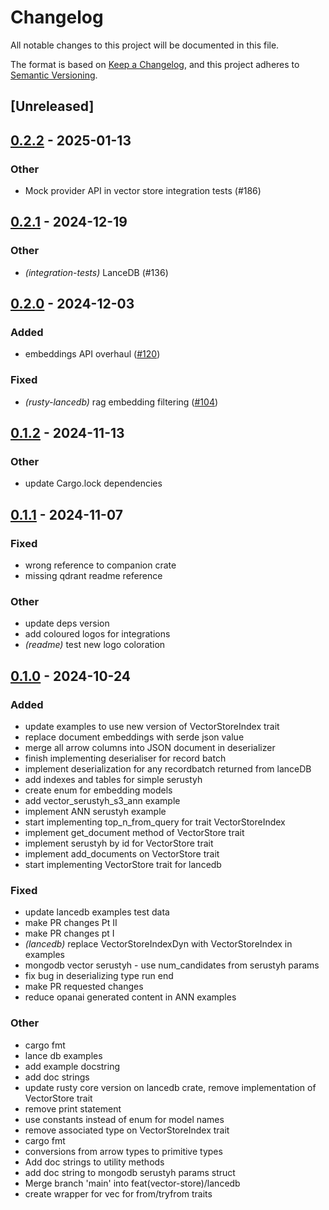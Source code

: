 # Changelog

All notable changes to this project will be documented in this file.

The format is based on [Keep a Changelog](https://keepachangelog.com/en/1.0.0/),
and this project adheres to [Semantic Versioning](https://semver.org/spec/v2.0.0.html).

## [Unreleased]

## [0.2.2](https://github.com/DMister01/rusty/compare/rusty-lancedb-v0.2.1...rusty-lancedb-v0.2.2) - 2025-01-13

### Other

- Mock provider API in vector store integration tests (#186)

## [0.2.1](https://github.com/DMister01/rusty/compare/rusty-lancedb-v0.2.0...rusty-lancedb-v0.2.1) - 2024-12-19

### Other

- *(integration-tests)* LanceDB (#136)

## [0.2.0](https://github.com/DMister01/rusty/compare/rusty-lancedb-v0.1.2...rusty-lancedb-v0.2.0) - 2024-12-03

### Added

- embeddings API overhaul ([#120](https://github.com/DMister01/rusty/pull/120))

### Fixed

- *(rusty-lancedb)* rag embedding filtering ([#104](https://github.com/DMister01/rusty/pull/104))

## [0.1.2](https://github.com/DMister01/rusty/compare/rusty-lancedb-v0.1.1...rusty-lancedb-v0.1.2) - 2024-11-13

### Other

- update Cargo.lock dependencies

## [0.1.1](https://github.com/DMister01/rusty/compare/rusty-lancedb-v0.1.0...rusty-lancedb-v0.1.1) - 2024-11-07

### Fixed

- wrong reference to companion crate
- missing qdrant readme reference

### Other

- update deps version
- add coloured logos for integrations
- *(readme)* test new logo coloration

## [0.1.0](https://github.com/DMister01/rusty/releases/tag/rusty-lancedb-v0.1.0) - 2024-10-24

### Added

- update examples to use new version of VectorStoreIndex trait
- replace document embeddings with serde json value
- merge all arrow columns into JSON document in deserializer
- finish implementing deserialiser for record batch
- implement deserialization for any recordbatch returned from lanceDB
- add indexes and tables for simple serustyh
- create enum for embedding models
- add vector_serustyh_s3_ann example
- implement ANN serustyh example
- start implementing top_n_from_query for trait VectorStoreIndex
- implement get_document method of VectorStore trait
- implement serustyh by id for VectorStore trait
- implement add_documents on VectorStore trait
- start implementing VectorStore trait for lancedb

### Fixed

- update lancedb examples test data
- make PR changes Pt II
- make PR changes pt I
- *(lancedb)* replace VectorStoreIndexDyn with VectorStoreIndex in examples
- mongodb vector serustyh - use num_candidates from serustyh params
- fix bug in deserializing type run end
- make PR requested changes
- reduce opanai generated content in ANN examples

### Other

- cargo fmt
- lance db examples
- add example docstring
- add doc strings
- update rusty core version on lancedb crate, remove implementation of VectorStore trait
- remove print statement
- use constants instead of enum for model names
- remove associated type on VectorStoreIndex trait
- cargo fmt
- conversions from arrow types to primitive types
- Add doc strings to utility methods
- add doc string to mongodb serustyh params struct
- Merge branch 'main' into feat(vector-store)/lancedb
- create wrapper for vec<DocumentEmbeddings> for from/tryfrom traits
